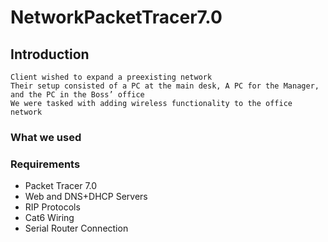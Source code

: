 # NetworkPacketTracer7.0

## Introduction
```
Client wished to expand a preexisting network
Their setup consisted of a PC at the main desk, A PC for the Manager, and the PC in the Boss’ office
We were tasked with adding wireless functionality to the office network

```
### What we used 
### Requirements
-	Packet Tracer 7.0
-	Web and DNS+DHCP Servers
-	RIP Protocols
-	Cat6 Wiring
-	Serial Router Connection







